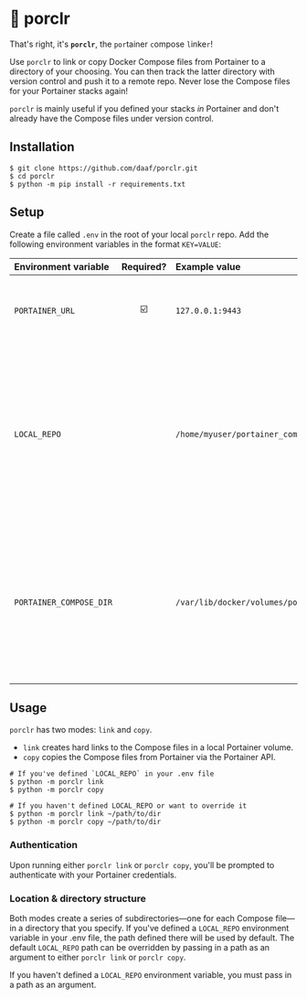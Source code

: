 # :pig: porclr

That's right, it's **`porclr`**, the `por`tainer `c`ompose `l`inke`r`! 

Use `porclr` to link or copy Docker Compose files from Portainer to a directory of your choosing. You can then track the latter directory with version control and push it to a remote repo. Never lose the Compose files for your Portainer stacks again!

`porclr` is mainly useful if you defined your stacks _in_ Portainer and don't already have the Compose files under version control.

## Installation
```shell
$ git clone https://github.com/daaf/porclr.git
$ cd porclr
$ python -m pip install -r requirements.txt
```

## Setup
Create a file called `.env` in the root of your local `porclr` repo. Add the following environment variables in the format `KEY=VALUE`:

|Environment variable|Required?|Example value|Description|
|:-------------------|:-------:|:------------|:----------|
|`PORTAINER_URL`|:ballot_box_with_check:|`127.0.0.1:9443`|The URL and port number of the Portainer instance.|
|`LOCAL_REPO`||`/home/myuser/portainer_compose_files`|The absolute path to the directory where the Compose files should be linked or copied. Not required if you plan to pass in the path via the command line.
|`PORTAINER_COMPOSE_DIR`||`/var/lib/docker/volumes/portainer_data/_data/compose`|The location of the Docker volume from which to link/copy the Compose files. Only required if you plan to use the `porclr link` command.|

## Usage
`porclr` has two modes: `link` and `copy`.
* `link` creates hard links to the Compose files in a local Portainer volume.
* `copy` copies the Compose files from Portainer via the Portainer API.

```shell
# If you've defined `LOCAL_REPO` in your .env file
$ python -m porclr link
$ python -m porclr copy

# If you haven't defined LOCAL_REPO or want to override it
$ python -m porclr link ~/path/to/dir
$ python -m porclr copy ~/path/to/dir
```

### Authentication
Upon running either `porclr link` or `porclr copy`, you'll be prompted to authenticate with your Portainer credentials.

### Location & directory structure
Both modes create a series of subdirectories&mdash;one for each Compose file&mdash;in a directory that you specify. If you've defined a `LOCAL_REPO` environment variable in your .env file, the path defined there will be used by default. The default `LOCAL_REPO` path can be overridden by passing in a path as an argument to either `porclr link` or `porclr copy`.

If you haven't defined a `LOCAL_REPO` environment variable, you must pass in a path as an argument.
